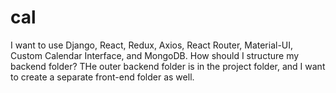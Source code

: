 # cal

I want to use Django, React, Redux, Axios, React Router, Material-UI, Custom Calendar Interface, and MongoDB. 
How should I structure my backend folder? THe outer backend folder is in the project folder, and I want to create a separate front-end folder as well.